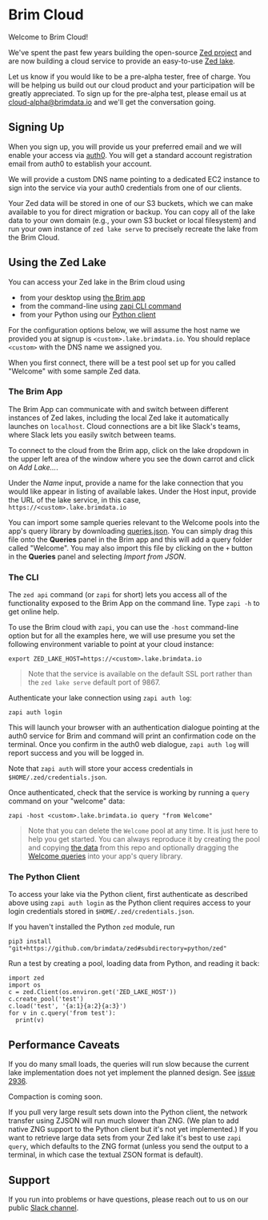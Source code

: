 # Brim Cloud

Welcome to Brim Cloud!

We've spent the past few years building the open-source
[Zed project](https://github.com/brimdata/zed)
and are now building a cloud service to provide an easy-to-use
[Zed lake](https://github.com/brimdata/zed/tree/main/docs/lake).

Let us know if you would like to be a pre-alpha tester, free of charge.
You will be helping us build out our cloud product and your participation
will be greatly appreciated.
To sign up for the pre-alpha test, please email us at cloud-alpha@brimdata.io
and we'll get the conversation going.

## Signing Up

When you sign up, you will provide us your preferred email
and we will enable your access via [auth0](https://auth0.com/).
You will get a standard account registration email from auth0
to establish your account.

We will provide a custom DNS name pointing to a dedicated EC2 instance
to sign into the service via your auth0 credentials from one of
our clients.

Your Zed data will be stored in one of our S3 buckets, which we can make
available to you for direct migration or backup.  You can copy all of the lake data
to your own domain (e.g., your own S3 bucket or local filesystem) and run your
own instance of `zed lake serve` to precisely recreate the lake from
the Brim Cloud.

## Using the Zed Lake

You can access your Zed lake in the Brim cloud using
* from your desktop using [the Brim app](#the-brim-app)
* from the command-line using [zapi CLI command](#the-cli)
* from your Python using our [Python client](#the-python-client)

For the configuration options below, we will assume the host name we provided
you at signup is `<custom>.lake.brimdata.io`.  You should replace
`<custom>` with the DNS name we assigned you.

When you first connect, there will be a test pool set up for you called "Welcome"
with some sample Zed data.

### The Brim App

The Brim App can communicate with and switch between different instances
of Zed lakes, including the local Zed lake it automatically launches
on `localhost`.  Cloud connections are a bit like Slack's teams, where Slack
lets you easily switch between teams.

To connect to the cloud from the Brim app, click on the lake dropdown
in the upper left area of the window where you see the down carrot
and click on _Add Lake..._.

Under the _Name_ input, provide a name for the lake connection that you would like
appear in listing of available lakes.  Under the Host input, provide the URL
of the lake service, in this case, `https://<custom>.lake.brimdata.io`

You can import some sample queries relevant to the Welcome pools
into the app's query library by
downloading [queries.json](./queries.json).
You can simply drag this file onto the **Queries** panel in the Brim app
and this will add a query folder called "Welcome".
You may also import this file by clicking on the `+` button
in the **Queries** panel and selecting _Import from JSON_.

### The CLI

The `zed api` command (or `zapi` for short) lets you
access all of the functionality exposed to the Brim App on the command line.
Type `zapi -h` to get online help.

To use the Brim cloud with `zapi`, you can use the `-host` command-line option
but for all the examples here, we will use presume you set the
following environment variable to point at your cloud instance:
```
export ZED_LAKE_HOST=https://<custom>.lake.brimdata.io
```
> Note that the service is available on the default SSL port rather than
> the `zed lake serve` default port of 9867.

Authenticate your lake connection using `zapi auth log`:
```
zapi auth login
```
This will launch your browser with an authentication dialogue pointing
at the auth0 service for Brim and command will print an confirmation code
on the terminal.  Once you confirm in the auth0 web dialogue, `zapi auth log`
will report success and you will be logged in.

Note that `zapi auth` will store your access credentials in `$HOME/.zed/credentials.json`.

Once authenticated, check that the service is working
by running a `query` command on your "welcome" data:
```
zapi -host <custom>.lake.brimdata.io query "from Welcome"
```
> Note that you can delete the `Welcome` pool at any time.
> It is just here to help you get started.  You can always
> reproduce it by creating the pool and copying
> [the data](welcome.zson) from this repo and optionally dragging the
> [Welcome queries](queries.json) into your app's query library.

### The Python Client

To access your lake via the Python client, first authenticate as described
above using `zapi auth login` as the Python client requires access to your login
credentials stored in `$HOME/.zed/credentials.json`.

If you haven't installed the Python `zed` module, run
```
pip3 install "git+https://github.com/brimdata/zed#subdirectory=python/zed"
```
Run a test by creating a pool, loading data from Python, and reading it back:
```
import zed
import os
c = zed.Client(os.environ.get('ZED_LAKE_HOST'))
c.create_pool('test')
c.load('test', '{a:1}{a:2}{a:3}')
for v in c.query('from test'):
  print(v)
```

## Performance Caveats

If you do many small loads, the queries will run slow because the current
lake implementation does not yet implement the planned design.  See
[issue 2936](https://github.com/brimdata/zed/issues/2936).

Compaction is coming soon.

If you pull very large result sets down into the Python client, the network
transfer using ZJSON will run much slower than ZNG.  (We plan to add native
ZNG support to the Python client but it's not yet implemented.)  If you want
to retrieve large data sets from your Zed lake it's best to use `zapi query`,
which defaults to the ZNG format (unless you send the output to a terminal,
in which case the textual ZSON format is default).

## Support

If you run into problems or have questions, please reach out to us
on our public [Slack channel](https://www.brimdata.io/join-slack).
